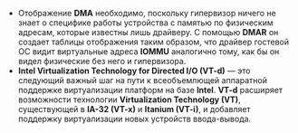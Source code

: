 + Отображение **DMA** необходимо, поскольку гипервизор
ничего не знает о специфике работы устройства с памятью по физическим адресам,
которые известны лишь драйверу. С помощью **DMAR** он создает таблицы
отображения таким образом, что драйвер гостевой ОС видит виртуальные адреса
**IOMMU** аналогично тому, как бы он видел физические без него и гипервизора.
+ **Intel Virtualization Technology for Directed I/O (VT-d)** — это следующий важный шаг
на пути к всеобъемлющей аппаратной поддержке виртуализации платформ на базе
**Intel**. **VT-d** расширяет возможности технологии **Virtualization Technology (VT)**,
существующей в **IA-32 (VT-x)** и **Itanium (VT-i)**, и добавляет поддержку виртуализации
новых устройств ввода-вывода.

<!-- _footer: Аппаратная виртуализация [Электронный ресурс]. URL:
https://ru.wikipedia.org/wiki/Аппаратная_виртуализация (дата обращения: 14.04.2020)-->